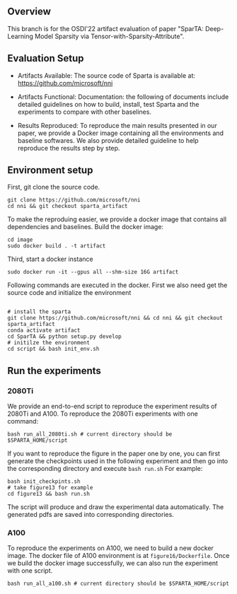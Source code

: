 
## Overview
This branch is for the OSDI'22 artifact evaluation of paper "SparTA: Deep-Learning Model Sparsity via Tensor-with-Sparsity-Attribute". 


## Evaluation Setup
* Artifacts Available:
The source code of Sparta is available at: https://github.com/microsoft/nni

* Artifacts Functional:
Documentation: the following of documents include detailed guidelines on how to build, install, test Sparta and the experiments to compare with other baselines.

* Results Reproduced:
To reproduce the main results presented in our paper, we provide a Docker image containing all the environments and baseline softwares. We also provide detailed guideline to help reproduce the results step by step.


## Environment setup
First, git clone the source code.
```
git clone https://github.com/microsoft/nni
cd nni && git checkout sparta_artifact
```
To make the reproduing easier, we provide a docker image that contains all dependencies and baselines. Build the docker image:
```
cd image
sudo docker build . -t artifact
```
Third, start a docker instance
```
sudo docker run -it --gpus all --shm-size 16G artifact
```
Following commands are executed in the docker.
First we also need get the source code and initialize the environment
```

# install the sparta
git clone https://github.com/microsoft/nni && cd nni && git checkout sparta_artifact
conda activate artifact
cd SparTA && python setup.py develop
# initilze the environment
cd script && bash init_env.sh
```
## Run the experiments
### 2080Ti
We provide an end-to-end script to reproduce the experiment results of 2080Ti and A100. To reproduce the 2080Ti experiments with one command:
```
bash run_all_2080ti.sh # current directory should be $SPARTA_HOME/script
```
If you want to reproduce the figure in the paper one by one, you can first generate the checkpoints used in the following experiment and then go into the corresponding directory and execute `bash run.sh`
For example:
```
bash init_checkpints.sh
# take figure13 for example
cd figure13 && bash run.sh
```
The script will produce and draw the experimental data automatically. The generated pdfs are saved into corresponding directories.


### A100
To reproduce the experiments on A100, we need to build a new docker image. The docker file of A100 environment is at `figure16/Dockerfile`. Once we build the docker image successfully, we
can also run the experiment with one script.
```
bash run_all_a100.sh # current directory should be $SPARTA_HOME/script
```
